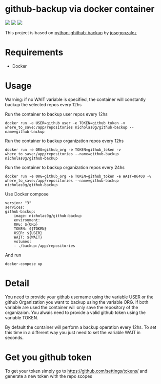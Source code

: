 github-backup via docker container
=============
![](https://img.shields.io/github/stars/nicholas0g/docker-github-backup.svg) ![](https://img.shields.io/github/forks/nicholas0g/docker-github-backup.svg) ![](https://img.shields.io/docker/pulls/nicholas0g/docker-github-backup)

This project is based on [python-ghithub-backup](https://github.com/josegonzalez/python-github-backup) by [josegonzalez](https://github.com/josegonzalez)

Requirements
============

 - Docker

Usage
============

Warning: if no WAIT variable is specified, the container will constantly backup the selected repos every 12hs

Run the container to backup user repos every 12hs

    docker run -e USER=github_user -e TOKEN=github_token -v where_to_save:/app/repositories nicholas0g/github-backup --name=github-backup

Run the container to backup organization repos every 12hs

    docker run -e ORG=github_org -e TOKEN=github_token -v where_to_save:/app/repositories --name=github-backup nicholas0g/github-backup

Run the container to backup organization repos every 24hs

    docker run -e ORG=github_org -e TOKEN=github_token -e WAIT=86400 -v where_to_save:/app/repositories --name=github-backup nicholas0g/github-backup

Use Docker compose

    version: "3"
    services:
    github-backup:
        image: nicholas0g/github-backup
        environment:
        ORG: ${ORG}
        TOKEN: ${TOKEN}
        USER: ${USER}
        WAIT: ${WAIT}
        volumes:
        - ./backup:/app/repositories

And run
    
    docker-compose up

Detail
=====

You need to provide your github username using the variable USER or the github Organization you want to backup using the variable ORG.
If both variable are used the container will only save the repository of the organizaion. 
You alwais need to provide a valid github token using the variable TOKEN. 

By default the container will perform a backup operation every 12hs. To set this time in a different way you just need to set the variable WAIT in seconds.

Get you github token
==============

To get your token simply go to https://github.com/settings/tokens/ and generate a new token with the repo scopes

